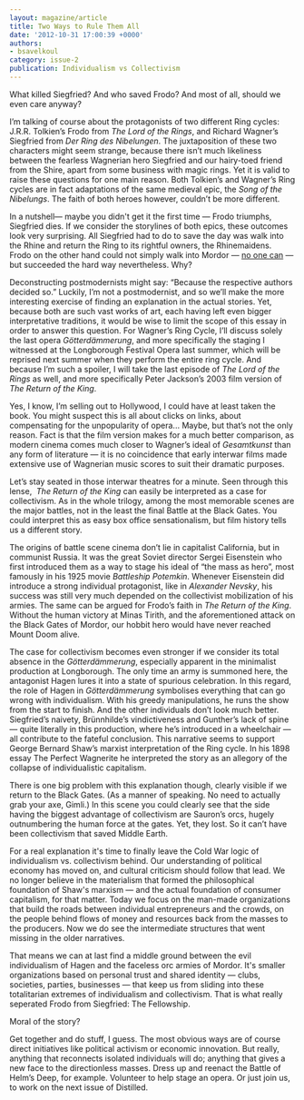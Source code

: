 ```yaml
---
layout: magazine/article
title: Two Ways to Rule Them All
date: '2012-10-31 17:00:39 +0000'
authors:
- bsavelkoul
category: issue-2
publication: Individualism vs Collectivism
---
```

What killed Siegfried? And who saved Frodo? And most of all, should we even care anyway?

I’m talking of course about the protagonists of two different Ring cycles: J.R.R. Tolkien’s Frodo from <em>The Lord of the Rings</em>, and Richard Wagner’s Siegfried from <em>Der Ring des Nibelungen</em>. The juxtaposition of these two characters might seem strange, because there isn’t much likeliness between the fearless Wagnerian hero Siegfried and our hairy-toed friend from the Shire, apart from some business with magic rings. Yet it is valid to raise these questions for one main reason. Both Tolkien’s and Wagner’s Ring cycles are in fact adaptations of the same medieval epic, the <em>Song of the Nibelungs</em>. The faith of both heroes however, couldn’t be more different.

In a nutshell— maybe you didn't get it the first time — Frodo triumphs, Siegfried dies. If we consider the storylines of both epics, these outcomes look very surprising. All Siegfried had to do to save the day was walk into the Rhine and return the Ring to its rightful owners, the Rhinemaidens. Frodo on the other hand could not simply walk into Mordor — <a href="https://maps.google.com/maps?saddr=the+shire&amp;daddr=mordor&amp;hl=en&amp;ll=51.589869,-0.168915&amp;spn=0.225672,0.507431&amp;sll=51.58219,-0.168915&amp;sspn=0.22571,0.507431&amp;geocode=FahSFAMdHc_8_ynRM3EX6xd2SDGFFQJHA47VLA%3BFW4REgMdEAn-_yGY4m9JE24PHil15UakMht2SDGY4m9JE24PHg&amp;dirflg=w&amp;mra=ls&amp;t=m&amp;z=11">no one can</a> — but succeeded the hard way nevertheless. Why?

Deconstructing postmodernists might say: “Because the respective authors decided so.” Luckily, I’m not a postmodernist, and so we’ll make the more interesting exercise of finding an explanation in the actual stories. Yet, because both are such vast works of art, each having left even bigger interpretative traditions, it would be wise to limit the scope of this essay in order to answer this question. For Wagner’s Ring Cycle, I’ll discuss solely the last opera <em>Götterdämmerung</em>, and more specifically the staging I witnessed at the Longborough Festival Opera last summer, which will be reprised next summer when they perform the entire ring cycle. And because I’m such a spoiler, I will take the last episode of <em>The Lord of the Rings</em> as well, and more specifically Peter Jackson’s 2003 film version of <em>The Return of the King</em>.

Yes, I know, I’m selling out to Hollywood, I could have at least taken the book. You might suspect this is all about clicks on links, about compensating for the unpopularity of opera... Maybe, but that’s not the only reason. Fact is that the film version makes for a much better comparison, as modern cinema comes much closer to Wagner’s ideal of <em>Gesamtkunst</em> than any form of literature — it is no coincidence that early interwar films made extensive use of Wagnerian music scores to suit their dramatic purposes.

Let’s stay seated in those interwar theatres for a minute. Seen through this lense,  <em>The Return of the King</em> can easily be interpreted as a case for collectivism. As in the whole trilogy, among the most memorable scenes are the major battles, not in the least the final Battle at the Black Gates. You could interpret this as easy box office sensationalism, but film history tells us a different story.

The origins of battle scene cinema don’t lie in capitalist California, but in communist Russia. It was the great Soviet director Sergei Eisenstein who first introduced them as a way to stage his ideal of “the mass as hero”, most famously in his 1925 movie <em>Battleship Potemkin</em>. Whenever Eisenstein did introduce a strong individual protagonist, like in <em>Alexander Nevsky</em>, his success was still very much depended on the collectivist mobilization of his armies. The same can be argued for Frodo’s faith in <em>The Return of the King</em>. Without the human victory at Minas Tirith, and the aforementioned attack on the Black Gates of Mordor, our hobbit hero would have never reached Mount Doom alive.

The case for collectivism becomes even stronger if we consider its total absence in the <em>Götterdämmerung</em>, especially apparent in the minimalist production at Longborough. The only time an army is summoned here, the antagonist Hagen lures it into a state of spurious celebration. In this regard, the role of Hagen in <em>Götterdämmerung</em> symbolises everything that can go wrong with individualism. With his greedy manipulations, he runs the show from the start to finish. And the other individuals don’t look much better. Siegfried’s naivety, Brünnhilde’s vindictiveness and Gunther’s lack of spine — quite literally in this production, where he’s introduced in a wheelchair — all contribute to the fateful conclusion. This narrative seems to support George Bernard Shaw’s marxist interpretation of the Ring cycle. In his 1898 essay The Perfect Wagnerite he interpreted the story as an allegory of the collapse of individualistic capitalism.

There is one big problem with this explanation though, clearly visible if we return to the Black Gates. (As a manner of speaking. No need to actually grab your axe, Gimli.) In this scene you could clearly see that the side having the biggest advantage of collectivism are Sauron’s orcs, hugely outnumbering the human force at the gates. Yet, they lost. So it can’t have been collectivism that saved Middle Earth.

For a real explanation it's time to finally leave the Cold War logic of individualism vs. collectivism behind. Our understanding of political economy has moved on, and cultural criticism should follow that lead. We no longer believe in the materialism that formed the philosophical foundation of Shaw's marxism — and the actual foundation of consumer capitalism, for that matter. Today we focus on the man-made organizations that build the roads between individual entrepreneurs and the crowds, on the people behind flows of money and resources back from the masses to the producers. Now we do see the intermediate structures that went missing in the older narratives.

That means we can at last find a middle ground between the evil individualism of Hagen and the faceless orc armies of Mordor. It's smaller organizations based on personal trust and shared identity — clubs, societies, parties, businesses — that keep us from sliding into these totalitarian extremes of individualism and collectivism. That is what really seperated Frodo from Siegfried: The Fellowship.

Moral of the story?

Get together and do stuff, I guess. The most obvious ways are of course direct initiatives like political activism or economic innovation. But really, anything that reconnects isolated individuals will do; anything that gives a new face to the directionless masses. Dress up and reenact the Battle of Helm’s Deep, for example. Volunteer to help stage an opera. Or just join us, to work on the next issue of Distilled.
